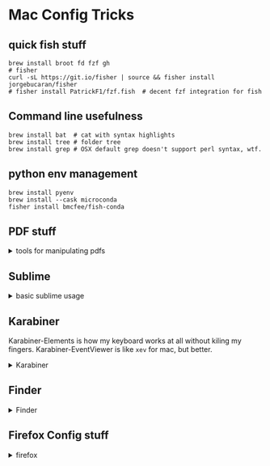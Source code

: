 # Mac Config Tricks

## quick fish stuff

```fish
brew install broot fd fzf gh
# fisher
curl -sL https://git.io/fisher | source && fisher install jorgebucaran/fisher
# fisher install PatrickF1/fzf.fish  # decent fzf integration for fish
```

## Command line usefulness

```fish
brew install bat  # cat with syntax highlights
brew install tree # folder tree
brew install grep # OSX default grep doesn't support perl syntax, wtf.
```
## python env management

```fish
brew install pyenv
brew install --cask microconda
fisher install bmcfee/fish-conda
```

## PDF stuff

<details><summary>tools for manipulating pdfs</summary>

 ```
brew install mupdf-tools # this is kind of the bottom of every dependancy chain
```
check out `pdf.js`. I should add more to this

python's `PyMuPDF` seems to be the most well-maintained on that front.

</details>

## Sublime

<details><summary>basic sublime usage</summary>

 - there is a python console at `` ctrl+` ``
 - API reference is [here](https://www.sublimetext.com/docs/3/api_reference.html)
 - Don't use raw commands, use `view.run_command`
   - there's a decent list of available commands [here](https://sublime-text-unofficial-documentation.readthedocs.io/en/sublime-text-3/reference/commands.html)
  
```python
# get current open tab
view = sublime.active_window().active_view()
# wrap "insert at cursor" function
insert_fn = lambda s: view.run_command("insert", {"characters": s})
# insert some text
[insert_fn(f"test: {x}\n") for x in range(4)]
```


</details>

## Karabiner

Karabiner-Elements is how my keyboard works at all without kiling my fingers.
Karabiner-EventViewer is like `xev` for mac, but better.

<details><summary>Karabiner</summary>

- [Genesy's complex rule generator](https://genesy.github.io/karabiner-complex-rules-generator/) is a good how-to for making rules.
- Rules go to `~/.config/karabiner/assets/complex_modifications/<whatever>.json`
- Karabiner finds them pretty easily.

</details>

## Finder
<details><summary>Finder</summary>

### Hotkeys:

 - **hidden files** `⌘⇪.`
 - holding ⌥ while looking at the menus will show extra options and locations.
 - **GOTO** `⌘⇪g`

</details>

## Firefox Config stuff

<details><summary>firefox</summary>

### adding customization

- The entire browser view is html/css. 
- You can attach a remote debugger to it using [these instructions](https://developer.mozilla.org/en-US/docs/Tools/Browser_Toolbox)

**key files for adding css and javacsript**

Find your profile folder:
 - found by clicking "Profile Folder" in `about:support` (unlinkable - type `about:support` into the address bar)
 - Likely in `~/Library/Application\ Support/Firefox/Profiles/*/chrome/userContent.css` (you may need to create it)

**CSS**
  - find `$PROFILE_FOLDER/chrome/userContent.css` - it will reload every time you restart Firefox and runs at the **browser** level

**javascript**
  - my solution here sucks, requires reloading every browser refresh. There's a WONTFIX on this, which is frustrating.
  - create an addon. An addon is:
    - a `manifest.json`
    - a javascript file, which will execute any time the current `location` matches the regex in the manifest
      - **I haven't read the spec.** here are the roadbumps I've hit:
      - the javascript runs in its own scope, but shares a `document` variable

<details><summary>manifest.json</summary>

```json
{
  // the only required fields
  "manifest_version": 2,
  "name": "Firefox Explorer Tweaks",
  "version": "1.0",

  // the important magic
  "content_scripts": [
    {
      "matches": ["file:///*"],
      "js": ["my_script.js"]
    }
  ]
}
```

</details>


<details><summary>simple javascript</summary>

```javascript
// inject a little javascript to be executed by the page.
// you gotta createElement and then append or else it doesn't execute
const s = document.createElement("script")
s.innerHTML = `alert('test')`;
document.body.append(s)
```

</details>


### pdf settings

#### tweaks in `about:config`

for more info see @mozilla
[mozilla/pdf.js/web/ui_utils.js](https://github.com/mozilla/pdf.js/blob/master/web/ui_utils.js) and 
[mozilla/pdf.js/web/app_options.js](https://github.com/mozilla/pdf.js/blob/master/web/app_options.js)
```
  pdfjs.defaultZoomValue = 80%; // this stopped working recently, need to fix
  pdfjs.scrollModeOnLoad = 2;   // lays out pages left to right, with wrapping, as many wide as will fit.
  
  // I also set these two at some point, but I do not remember why.
  pdfjs.enabledCache.state = true;
  pdfjs.migrationVersion = 2;
```

#### UI

<details><summary>CSS</summary>
 
```css
/**
 * CSS TWEAKS FOR pdf.js PDF VIEWER
 * Basic structure:
 *
 *    #outerContainer
 *    ├── #mainContainer
 *    │   ├── #toolbar
 *    │   └── #viewerContainer
 *    │       └── #viewer .pdfViewer[.scrollWrapped]
 *    ├── #sidebarContainer
 *    │   ├── #toolbarSidebar
 *    │   └── #sidebarContent
 *    │       ├── #thumbnailView
 *    │       ├── #outlineView
 *    │       │   ├── .treeItem
 *    │       │   │    ├── .treeItem
 *    ..........................
 *    │       │   │    └── .treeItem
 *    │       │   └── .treeItem
 *    │       ├── #attachmentsView
 *    │       └── #layersView
 *    └── #sidebarResizer
 */
 // TODO: this css is not sufficiently guarded against attaching when it shouldn't!
.pdfViewer.scrollWrapped #viewer .page {
  margin: 0px;
  margin-left: -12px;
  margin-right: 0;
}

.pdfViewer .page {
    margin: 5px auto -3px auto !important;
    border: 1px solid gray !important;
}

html[dir="ltr"] .treeWithDeepNesting > .treeItem, html[dir="ltr"] .treeItem > .treeItems {
    margin-left: -5px !important;
    border-left: 1px solid #444;
    padding-left: 15px !important;
}

.treeItem > a {
    max-height: 2em;
    overflow: hidden;
    margin: -4px 0 0 0 !important;
    border-bottom: 1px solid black;
    text-overflow: ellipsis;
    white-space: nowrap !important;
}

html[dir="ltr"] .treeItemToggler::before {
    right: -2px !important;
    top: -2px;
}

#sidebarContent, #outlineView, #attachmentsView, #layersView {
  overflow-x: scroll !important;
}

```
</details>
</details>
